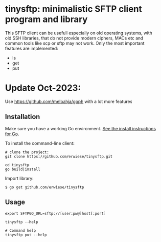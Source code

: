 # tinysftp: minimalistic SFTP client program and library

This SFTP client can be usefull especially on old operating systems, with old SSH libraries, that do not provide modern ciphers, MACs etc and common tools like scp or sftp may not work.
Only the most important features are implemented:
* ls 
* get
* put

# Update Oct-2023: 
Use https://github.com/melbahja/goph with a lot more features

## Installation

Make sure you have a working Go environment. [See
the install instructions for Go](http://golang.org/doc/install.html).

To install the command-line client:
```
# clone the project: 
git clone https://github.com/erwiese/tinysftp.git

cd tinysftp
go build|install
```

Import library:
```
$ go get github.com/erwiese/tinysftp
```

## Usage
```
export SFTPGO_URL=sftp://[user:pw@]host[:port]

tinysftp --help

# Command help
tinysftp put --help
```
